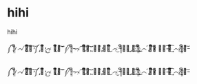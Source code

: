 hihi
====

hihi
<p>
&#xf3c;&#x20;&#x322;&#xf0e;&#xeb6;&#x340;&#x20;&#x337;&#xdf4;&#x20;&#x338;&#x358;&#xf0e;&#x360;&#x35f;&#xeb6;&#x337;&#x360;&#xf3d;&#x315;&#x358;&#x20;&#x360;&#xf3c;&#x20;&#x321;&#xf0e;&#x315;&#xeb6;&#x20;&#x322;&#x35c;&#xdf4;&#x335;&#x337;&#x20;&#xf0e;&#x327;&#x315;&#xeb6;&#x322;&#xf3d;&#x360;&#x20;&#x35d;&#x20;&#xf3c;&#x20;&#x338;&#x315;&#x328;&#xf0e;&#xeb6;&#x20;&#x335;&#x335;&#xdf4;&#x337;&#x335;&#x20;&#x361;&#xf0e;&#x35d;&#xeb6;&#x321;&#xf3d;&#x338;&#x327;&#x20;&#x328;&#x35d;&#x35d;&#x20;&#xf3c;&#x334;&#x315;&#x327;&#x20;&#x321;&#x340;&#xf0e;&#x35c;&#x335;&#xeb6;&#x341;&#x358;&#x20;&#xdf4;&#x337;&#x35c;&#x20;&#xf0e;&#xeb6;&#x341;&#x334;&#xf3d;&#x321;&#x35c;&#x20;&#x321;&#xf3c;&#x360;&#x20;&#x35f;&#xf0e;&#x489;&#x35c;&#x35e;&#xeb6;&#x335;&#x35f;&#x20;&#xdf4;&#x20;&#x341;&#x322;&#x358;&#xf0e;&#x338;&#x360;&#x315;&#xeb6;&#xf3d;&#x337;&#x337;&#x20;&#xf3c;&#x334;&#x20;&#x361;&#x334;&#xf0e;&#x337;&#x362;&#xeb6;&#x335;&#x361;&#x20;&#x34f;&#xdf4;&#x20;&#x362;&#x328;&#xf0e;&#x489;&#xeb6;&#x335;&#x338;&#xf3d;&#x360;&#x20;&#x335;</p>
<p>
&#xf3c;&#x20;&#x322;&#xf0e;&#xeb6;&#x340;&#x20;&#x337;&#xdf4;&#x20;&#x338;&#x358;&#xf0e;&#x360;&#x35f;&#xeb6;&#x337;&#x360;&#xf3d;&#x315;&#x358;&#x20;&#x360;&#xf3c;&#x20;&#x321;&#xf0e;&#x315;&#xeb6;&#x20;&#x322;&#x35c;&#xdf4;&#x335;&#x337;&#x20;&#xf0e;&#x327;&#x315;&#xeb6;&#x322;&#xf3d;&#x360;&#x20;&#x35d;&#x20;&#xf3c;&#x20;&#x338;&#x315;&#x328;&#xf0e;&#xeb6;&#x20;&#x335;&#x335;&#xdf4;&#x337;&#x335;&#x20;&#x361;&#xf0e;&#x35d;&#xeb6;&#x321;&#xf3d;&#x338;&#x327;&#x20;&#x328;&#x35d;&#x35d;&#x20;&#xf3c;&#x334;&#x315;&#x327;&#x20;&#x321;&#x340;&#xf0e;&#x35c;&#x335;&#xeb6;&#x341;&#x358;&#x20;&#xdf4;&#x337;&#x35c;&#x20;&#xf0e;&#xeb6;&#x341;&#x334;&#xf3d;&#x321;&#x35c;&#x20;&#x321;&#xf3c;&#x360;&#x20;&#x35f;&#xf0e;&#x489;&#x35c;&#x35e;&#xeb6;&#x335;&#x35f;&#x20;&#xdf4;&#x20;&#x341;&#x322;&#x358;&#xf0e;&#x338;&#x360;&#x315;&#xeb6;&#xf3d;&#x337;&#x337;&#x20;&#xf3c;&#x334;&#x20;&#x361;&#x334;&#xf0e;&#x337;&#x362;&#xeb6;&#x335;&#x361;&#x20;&#x34f;&#xdf4;&#x20;&#x362;&#x328;&#xf0e;&#x489;&#xeb6;&#x335;&#x338;&#xf3d;&#x360;&#x20;&#x335;</p>
